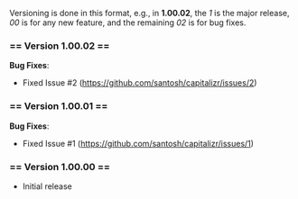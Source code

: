 Versioning is done in this format, e.g., in **1.00.02**, the *1* is the
major release, *00* is for any new feature, and the remaining *02* is
for bug fixes.

### == Version 1.00.02 == ###
**Bug Fixes**:     

 * Fixed Issue #2 (<https://github.com/santosh/capitalizr/issues/2>)

### == Version 1.00.01 == ###
**Bug Fixes**:    
 
* Fixed Issue #1 (<https://github.com/santosh/capitalizr/issues/1>)

### == Version 1.00.00 == ###
 * Initial release
